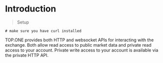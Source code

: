 # Introduction

> Setup

```shell
# make sure you have curl installed
```

TOP.ONE provides both HTTP and websocket APIs for interacting with the exchange. Both allow read access to public market data and private read access to your account. Private write access to your account is available via the private HTTP API.
